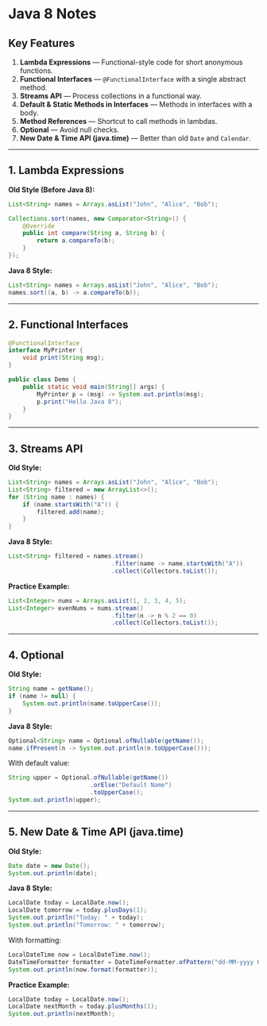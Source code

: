 # Java 8 Notes

## Key Features
1. **Lambda Expressions** — Functional-style code for short anonymous functions.
2. **Functional Interfaces** — `@FunctionalInterface` with a single abstract method.
3. **Streams API** — Process collections in a functional way.
4. **Default & Static Methods in Interfaces** — Methods in interfaces with a body.
5. **Method References** — Shortcut to call methods in lambdas.
6. **Optional** — Avoid null checks.
7. **New Date & Time API (java.time)** — Better than old `Date` and `Calendar`.

---

## 1. Lambda Expressions

**Old Style (Before Java 8):**
```java
List<String> names = Arrays.asList("John", "Alice", "Bob");

Collections.sort(names, new Comparator<String>() {
    @Override
    public int compare(String a, String b) {
        return a.compareTo(b);
    }
});
```

**Java 8 Style:**
```java
List<String> names = Arrays.asList("John", "Alice", "Bob");
names.sort((a, b) -> a.compareTo(b));
```

---

## 2. Functional Interfaces

```java
@FunctionalInterface
interface MyPrinter {
    void print(String msg);
}

public class Demo {
    public static void main(String[] args) {
        MyPrinter p = (msg) -> System.out.println(msg);
        p.print("Hello Java 8");
    }
}
```

---

## 3. Streams API

**Old Style:**
```java
List<String> names = Arrays.asList("John", "Alice", "Bob");
List<String> filtered = new ArrayList<>();
for (String name : names) {
    if (name.startsWith("A")) {
        filtered.add(name);
    }
}
```

**Java 8 Style:**
```java
List<String> filtered = names.stream()
                             .filter(name -> name.startsWith("A"))
                             .collect(Collectors.toList());
```

**Practice Example:**
```java
List<Integer> nums = Arrays.asList(1, 2, 3, 4, 5);
List<Integer> evenNums = nums.stream()
                             .filter(n -> n % 2 == 0)
                             .collect(Collectors.toList());
```

---

## 4. Optional

**Old Style:**
```java
String name = getName();
if (name != null) {
    System.out.println(name.toUpperCase());
}
```

**Java 8 Style:**
```java
Optional<String> name = Optional.ofNullable(getName());
name.ifPresent(n -> System.out.println(n.toUpperCase()));
```

With default value:
```java
String upper = Optional.ofNullable(getName())
                       .orElse("Default Name")
                       .toUpperCase();
System.out.println(upper);
```

---

## 5. New Date & Time API (java.time)

**Old Style:**
```java
Date date = new Date();
System.out.println(date);
```

**Java 8 Style:**
```java
LocalDate today = LocalDate.now();
LocalDate tomorrow = today.plusDays(1);
System.out.println("Today: " + today);
System.out.println("Tomorrow: " + tomorrow);
```

With formatting:
```java
LocalDateTime now = LocalDateTime.now();
DateTimeFormatter formatter = DateTimeFormatter.ofPattern("dd-MM-yyyy HH:mm");
System.out.println(now.format(formatter));
```

**Practice Example:**
```java
LocalDate today = LocalDate.now();
LocalDate nextMonth = today.plusMonths(1);
System.out.println(nextMonth);
```

